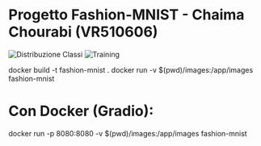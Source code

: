 # Progetto Fashion-MNIST - Chaima Chourabi (VR510606)

![Distribuzione Classi](images/class_distribution.png)
![Training](images/training_history.png)


docker build -t fashion-mnist .
docker run -v $(pwd)/images:/app/images fashion-mnist

# Con Docker (Gradio):
docker run -p 8080:8080 -v $(pwd)/images:/app/images fashion-mnist
